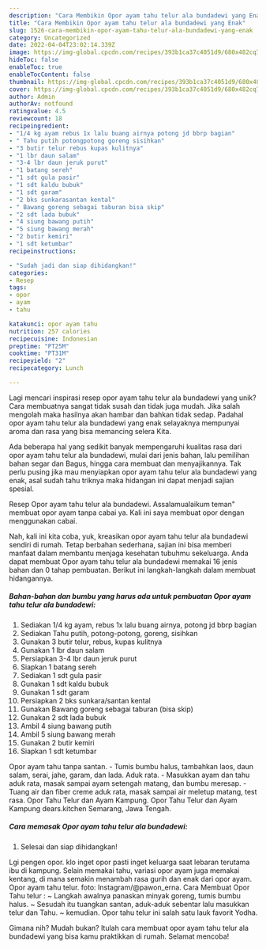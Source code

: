 ```yaml
---
description: "Cara Membikin Opor ayam tahu telur ala bundadewi yang Enak"
title: "Cara Membikin Opor ayam tahu telur ala bundadewi yang Enak"
slug: 1526-cara-membikin-opor-ayam-tahu-telur-ala-bundadewi-yang-enak
category: Uncategorized
date: 2022-04-04T23:02:14.339Z
image: https://img-global.cpcdn.com/recipes/393b1ca37c4051d9/680x482cq70/opor-ayam-tahu-telur-ala-bundadewi-foto-resep-utama.jpg
hideToc: false
enableToc: true
enableTocContent: false
thumbnail: https://img-global.cpcdn.com/recipes/393b1ca37c4051d9/680x482cq70/opor-ayam-tahu-telur-ala-bundadewi-foto-resep-utama.jpg
cover: https://img-global.cpcdn.com/recipes/393b1ca37c4051d9/680x482cq70/opor-ayam-tahu-telur-ala-bundadewi-foto-resep-utama.jpg
author: Admin
authorAv: notfound
ratingvalue: 4.5
reviewcount: 18
recipeingredient:
- "1/4 kg ayam rebus 1x lalu buang airnya potong jd bbrp bagian"
- " Tahu putih potongpotong goreng sisihkan"
- "3 butir telur rebus kupas kulitnya"
- "1 lbr daun salam"
- "3-4 lbr daun jeruk purut"
- "1 batang sereh"
- "1 sdt gula pasir"
- "1 sdt kaldu bubuk"
- "1 sdt garam"
- "2 bks sunkarasantan kental"
- " Bawang goreng sebagai taburan bisa skip"
- "2 sdt lada bubuk"
- "4 siung bawang putih"
- "5 siung bawang merah"
- "2 butir kemiri"
- "1 sdt ketumbar"
recipeinstructions:

- "Sudah jadi dan siap dihidangkan!"
categories:
- Resep
tags:
- opor
- ayam
- tahu

katakunci: opor ayam tahu 
nutrition: 257 calories
recipecuisine: Indonesian
preptime: "PT25M"
cooktime: "PT31M"
recipeyield: "2"
recipecategory: Lunch

---
```





Lagi mencari inspirasi resep opor ayam tahu telur ala bundadewi yang unik? Cara membuatnya sangat tidak susah dan tidak juga mudah. Jika salah mengolah maka hasilnya akan hambar dan bahkan tidak sedap. Padahal opor ayam tahu telur ala bundadewi yang enak selayaknya mempunyai aroma dan rasa yang bisa memancing selera Kita.





Ada beberapa hal yang sedikit banyak mempengaruhi kualitas rasa dari opor ayam tahu telur ala bundadewi, mulai dari jenis bahan, lalu pemilihan bahan segar dan Bagus, hingga cara membuat dan menyajikannya. Tak perlu pusing jika mau menyiapkan opor ayam tahu telur ala bundadewi yang enak,      asal sudah tahu triknya maka hidangan ini dapat menjadi sajian spesial.














Resep Opor ayam tahu telur ala bundadewi. Assalamualaikum teman&#34; membuat opor ayam tanpa cabai ya. Kali ini saya membuat opor dengan menggunakan cabai.






Nah, kali ini kita coba, yuk, kreasikan opor ayam tahu telur ala bundadewi sendiri di rumah. Tetap berbahan sederhana, sajian ini bisa memberi manfaat dalam membantu menjaga kesehatan tubuhmu sekeluarga. Anda dapat membuat Opor ayam tahu telur ala bundadewi memakai 16 jenis bahan dan 0 tahap pembuatan. Berikut ini langkah-langkah dalam membuat hidangannya.

<!--inarticleads1-->

##### Bahan-bahan dan bumbu yang harus ada untuk pembuatan Opor ayam tahu telur ala bundadewi:

1. Sediakan 1/4 kg ayam, rebus 1x lalu buang airnya, potong jd bbrp bagian
1. Sediakan  Tahu putih, potong-potong, goreng, sisihkan
1. Gunakan 3 butir telur, rebus, kupas kulitnya
1. Gunakan 1 lbr daun salam
1. Persiapkan 3-4 lbr daun jeruk purut
1. Siapkan 1 batang sereh
1. Sediakan 1 sdt gula pasir
1. Gunakan 1 sdt kaldu bubuk
1. Gunakan 1 sdt garam
1. Persiapkan 2 bks sunkara/santan kental
1. Gunakan  Bawang goreng sebagai taburan (bisa skip)
1. Gunakan 2 sdt lada bubuk
1. Ambil 4 siung bawang putih
1. Ambil 5 siung bawang merah
1. Gunakan 2 butir kemiri
1. Siapkan 1 sdt ketumbar


Opor ayam tahu tanpa santan. - Tumis bumbu halus, tambahkan laos, daun salam, serai, jahe, garam, dan lada. Aduk rata. - Masukkan ayam dan tahu aduk rata, masak sampai ayam setengah matang, dan bumbu meresap. - Tuang air dan fiber creme aduk rata, masak sampai air meletup matang, test rasa. Opor Tahu Telur dan Ayam Kampung. Opor Tahu Telur dan Ayam Kampung dears.kitchen Semarang, Jawa Tengah. 

<!--inarticleads2-->

##### Cara memasak Opor ayam tahu telur ala bundadewi:


1. Selesai dan siap dihidangkan!

Lgi pengen opor. klo inget opor pasti inget keluarga saat lebaran terutama ibu di kampung. Selain memakai tahu, variasi opor ayam juga memakai kentang, di mana semakin menambah rasa gurih dan enak dari opor ayam. Opor ayam tahu telur. foto: Instagram/@pawon_erna. Cara Membuat Opor Tahu telur : ~ Langkah awalnya panaskan minyak goreng, tumis bumbu halus. ~ Sesudah itu tuangkan santan, aduk-aduk sebentar lalu masukkan telur dan Tahu. ~ kemudian. Opor tahu telur ini salah satu lauk favorit Yodha. 

Gimana nih? Mudah bukan? Itulah cara membuat opor ayam tahu telur ala bundadewi yang bisa kamu praktikkan di rumah. Selamat mencoba!
